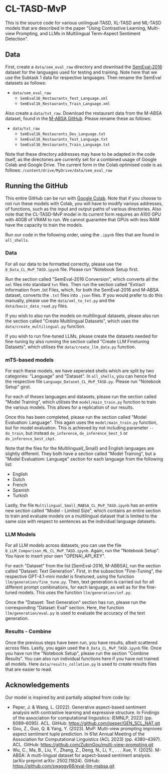 # CL-TASD-MvP

This is the source code for various unilingual-TASD, XL-TASD and ML-TASD models that are described in the paper "Using Contrastive Learning, Multi-view Prompting, and LLMs in Multilingual Term-Aspect Sentiment Detection".

## Data

First, create a `data/sem_eval_raw` directory and download the [SemEval-2016](http://alt.qcri.org/semeval2016/task5/index.php?id=data-and-tools) dataset for the languages used for testing and training. Note here that we use the Subtask 1 data for respective languages. Then rename the SemEval datasets as follows:

- `data/sem_eval_raw`
    - `SemEval16_Restaurants_Test_Language.xml`
    - `SemEval16_Restaurants_Train_Language.xml`

Also create a `data/txt_raw`. Download the restaurant data from the M-ABSA dataset, found in the [M-ABSA GitHub](https://github.com/swaggy66/eval-llm-mabsa.git). Please rename these as follows:

- `data/txt_raw`
    - `SemEval16_Restaurants_Dev_Language.txt`
    - `SemEval16_Restaurants_Test_Language.txt`
    - `SemEval16_Restaurants_Train_Language.txt`

Note that these directory addresses may have to be adapted in the code itself, as the directories are currently set for a combined usage of Google Colab and Google Drive. The current form in the Colab optimised code is as follows: `/content/drive/MyDrive/data/sem_eval_raw`

## Running the GitHub

This entire GitHub can be run with [Google Colab](https://colab.research.google.com/). Note that if you choose to not run these models with Colab, you will have to modify various addresses, of functions, such as the input and output paths of various directories. Also note that the CL-TASD-MvP model in its current form requires an A100 GPU with 40GB of VRAM to run. We cannot guarantee that GPUs with less RAM have the capacity to train the models.

Run our code in the following order, using the `.ipynb` files that are found in `all_shells`.

### Data

For all our data to be formatted correctly, please use the `0_Data_CL_MvP_TASD.ipynb` file. Please run "Notebook Setup first. 

Run the section called "SemEval-2016 Conversion", which converts all the `xml` files into standard `txt` files. Then run the section called "Extract Information from .txt Files, which, for both the SemEval-2016 and M-ABSA dataset, converts the `.txt` files into `.json` files. If you would prefer to do this manually, please use the `data/xml_to_txt.py` and the `data/basic_data_read.py` files.

If you wish to also run the models on multilingual datasets, please also run the section called "Create Multilingual Datasets", which uses the `data/create_multilingual.py` function. 

If you wish to run fine-tuned LLMs, please create the datasets needed for fine-tuning by also running the section called "Create LLM Finetuning Datasets", which utilises the `data/create_llm_data.py` function.

### mT5-based models

For each these models, we have seperated shells which are split by two categories: "Language" and "Dataset". In `all_shells`, you can hence find the respective file `Language_Dataset_CL_MvP_TASD.py`. Please run "Notebook Setup" girst.

For each of theses languages and datasets, please run the section called "Model Training", which utilises the `model/main_train.py` function to train the various models. This allows for a replication of our results.

Once this has been completed, please run the section called "Model Evaluation: Language". This again uses the `model/main_train.py` function, but for model evaluation. This is achieved by not including parameter `--do_train`, but instead `do_inference`, `do_inference_best_5` or `do_inference_best_ckpt`.

Note that the files for the Multilingual(_Small) and English languages are slightly different. They both have a section called "Model Training", but a "Model Evaluatiom: Language" section for each language from the following list:
- English
- Dutch
- French
- Spanish
- Turkish

Lastly, the file `Multilingual_Small_MABSA_CL_MvP_TASD.ipynb` has an entire new section called "Model - Limited Size", which contains an entire section to train and evaluate models on a multilingual dataset that is limited to the same size with respect to sentences as the individual language datasets.

### LLM Models

For all LLM models across datasets, you can use the file `0_LLM_Comparison_ML_CL_MvP_TASD.ipynb`. Again, run the "Notebook Setup". You have to insert your own "OPENAI_API_KEY".

For each "Dataset" from the list \[SemEval-2016, M-ABBSA\], run the section called "Dataset: Text Generation". First, in the subsection "Fine-Tuning", the respective GPT-4.1-mini model is finetuned, using the function `llm/generation/fine_tune.py`. Then, text generation is carried out for all different prompt combinations, for each language, as well as for the fine-tuned models. This uses the function `llm/generation/inf.py`. 

Once the "Dataset: Text Generation" section has run, please run the corresponding "Dataset: Eval" section. Here, the function `llm/generation/eval.py` is used to evaluate the accuracy of the text generation.

### Results - Combine

Once the previous steps have been run, you have results, albeit scattered across files. Lastly, you again used the `0_Data_CL_MvP_TASD.ipynb` file. Once you have run the "Notebook Setup", please run the section "Combine Results". You can also run individual functions here if you have not trained all models. Here `data/results_collation.py` is used to create results files that are easier to read.

## Acknowledgements

Our model is inspired by and partially adapted from code by:

- Peper, J. & Wang, L. (2022). Generative aspect-based sentiment analysis with contrastive learning and expressive structure. In Findings of the association for computational linguistics: (EMNLP, 2022) (pp. 6089–6095). ACL. GitHub: https://github.com/jpeper/GEN_SCL_NAT.git
- Gou, Z., Guo, Q. & Yang, Y. (2023). MvP: Multi-view prompting improves aspect sentiment tuple prediction. In 61st Annual Meeting of the Association for Computational Linguistics (ACL 2023) (pp. 4380–4397). ACL. GitHub: https://github.com/ZubinGou/multi-view-prompting.git
- Wu, C., Ma, B., Liu, Y., Zhang, Z., Deng, N., Li, Y., . . . Xue, Y. (2025). M-ABSA: A multi-lingual dataset for aspect-based sentiment analysis. (arXiv preprint arXiv: 2502.11824). GitHub: https://github.com/swaggy66/eval-llm-mabsa.git



